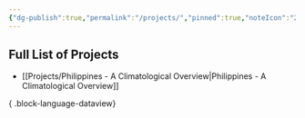 ```yaml
---
{"dg-publish":true,"permalink":"/projects/","pinned":true,"noteIcon":"2"}
---
```



## Full List of Projects
- [[Projects/Philippines - A Climatological Overview\|Philippines - A Climatological Overview]]

{ .block-language-dataview}